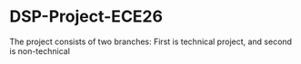 # DSP-Project-ECE26
The project consists of two branches: First is technical project, and second is non-technical
